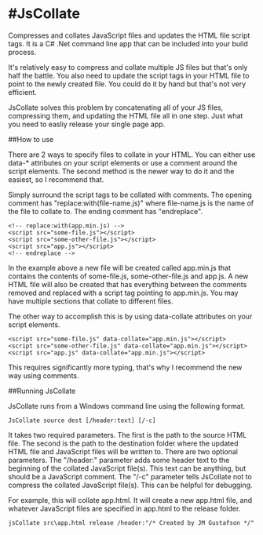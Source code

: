 #JsCollate
=========

Compresses and collates JavaScript files and updates the HTML file script tags. It is a C# .Net command line app that can be included into your build process.

It's relatively easy to compress and collate multiple JS files but that's only half the battle. You also need to update the script tags in your HTML file to point to the newly created file. You could do it by hand but that's not very efficient.

JsCollate solves this problem by concatenating all of your JS files, compressing them, and updating the HTML file all in one step. Just what you need to easliy release your single page app.

##How to use

There are 2 ways to specify files to collate in your HTML. You can either use data-* attributes on your script elements or use a comment around the script elements. The second method is the newer way to do it and the easiest, so I recommend that.

Simply surround the script tags to be collated with comments. The opening comment has "replace:with(file-name.js)" where file-name.js is the name of the file to collate to. The ending comment has "endreplace".

    <!-- replace:with(app.min.js) -->
    <script src="some-file.js"></script>
    <script src="some-other-file.js"></script>
    <script src="app.js"></script>
    <!-- endreplace -->

In the example above a new file will be created called app.min.js that contains the contents of some-file.js, some-other-file.js and app.js. A new HTML file will also be created that has everything between the comments removed and replaced with a script tag pointing to app.min.js. You may have multiple sections that collate to different files.

The other way to accomplish this is by using data-collate attributes on your script elements.

    <script src="some-file.js" data-collate="app.min.js"></script>
    <script src="some-other-file.js" data-collate="app.min.js"></script>
    <script src="app.js" data-collate="app.min.js"></script>

This requires significantly more typing, that's why I recommend the new way using comments.

##Running JsCollate

JsCollate runs from a Windows command line using the following format.

    JsCollate source dest [/header:text] [/-c]

It takes two required parameters. The first is the path to the source HTML file. The second is the path to the destination folder where the updated HTML file and JavaScript files will be written to. There are two optional parameters. The "/header:" parameter adds some header text to the beginning of the collated JavaScript file(s). This text can be anything, but should be a JavaScript comment. The "/-c" parameter tells JsCollate not to compress the collated JavaScript file(s). This can be helpful for debugging.

For example, this will collate app.html. It will create a new app.html file, and whatever JavaScript files are specified in app.html to the release folder.

    jsCollate src\app.html release /header:"/* Created by JM Gustafson */"

